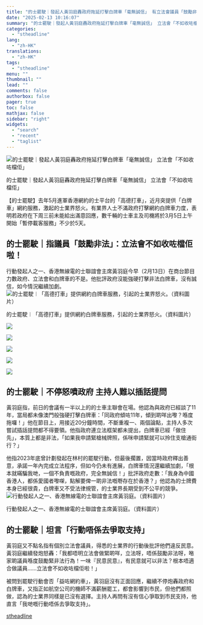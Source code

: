 ```yaml
---
title: "的士罷駛｜發起人黃羽庭轟政府拖延打擊白牌車「毫無誠信」 有立法會議員「鼓勵非法」"
date: "2025-02-13 10:16:07"
summary: "的士罷駛｜發起人黃羽庭轟政府拖延打擊白牌車「毫無誠信」 立法會「不如收咗檔佢」       ..."
categories:
  - "stheadline"
lang:
  - "zh-HK"
translations:
  - "zh-HK"
tags:
  - "stheadline"
menu: ""
thumbnail: ""
lead: ""
comments: false
authorbox: false
pager: true
toc: false
mathjax: false
sidebar: "right"
widgets:
  - "search"
  - "recent"
  - "taglist"
---
```


![的士罷駛｜發起人黃羽庭轟政府拖延打擊白牌車「毫無誠信」 立法會「不如收咗檔佢」](https://image.stheadline.com/f/680p0/0x0/100/none/d5c3d0d1d60ad6f8f2c321352690554b/stheadline/inewsmedia/20250213/_2025021310133079294.jpg)

的士罷駛｜發起人黃羽庭轟政府拖延打擊白牌車「毫無誠信」 立法會「不如收咗檔佢」




【的士罷駛】去年5月進軍香港網約的士平台的「高德打車」，近月突提供「白牌車」網約服務，激起的士業界怒火。有業界人士不滿政府打擊網約白牌車力度，表明若政府在下周三前未能給出滿意回應，數千輛的士車主及司機將於3月5日上午開始「暫停載客服務」不少於5天。

的士罷駛｜指議員「鼓勵非法」：立法會不如收咗檔佢啦！
--------------------------

行動發起人之一、香港無線電的士聯誼會主席黃羽庭今早（2月13日）在商台節目力數政府、立法會和白牌車的不是。他批評政府沒能強硬打擊非法白牌車，沒有誠信，如今情況繼續加劇。
 ![的士罷駛︱「高德打車」提供網約白牌車服務，引起的士業界怒火。（資料圖片）](https://image.hkhl.hk/f/1024p0/0x0/100/none/3b80ad80b5d1989bd15ccac4b9dc0016/2025-02/KakaoTalk_20250212_184614014.jpg)


的士罷駛︱「高德打車」提供網約白牌車服務，引起的士業界怒火。（資料圖片）



 ![](https://image.hkhl.hk/f/1024p0/0x0/100/none/e7544e6d43a9b82c2c6567a9c99409e4/2025-02/KakaoTalk_20250212_184614014_02.jpg)




 ![](https://image.hkhl.hk/f/1024p0/0x0/100/none/d9efa2ea45b41ffd1b4db311c64bf133/2025-02/KakaoTalk_20250212_184614014_05.jpg)




 ![](https://image.hkhl.hk/f/1024p0/0x0/100/none/a82b6d126828484a9612fb46c2de30c4/2025-02/KakaoTalk_20250212_184614014_06.jpg)




 ![](https://image.hkhl.hk/f/1024p0/0x0/100/none/8635f080cf628732fa3e312e233ef827/2025-02/KakaoTalk_20250212_184614014_09.jpg)




 ![](https://image.hkhl.hk/f/1024p0/0x0/100/none/10b1785f02c38f2825865682d8505777/2025-02/KakaoTalk_20250212_193729199_02.jpg)





的士罷駛｜不停怒噴政府 主持人難以插話提問
---------------------

黃羽庭指，前日的會議有一半以上的的士車主聯會在場。他認為與政府已經談了11年，當局都未像澳門般強硬打擊白牌車：「同政府傾咗11年，傾到啲咩出嚟？喺度拖囉！」他在節目上，用接近20分鐘時間，不斷重複一、兩個論點，主持人多次嘗試插話提問都不得要領。他指政府連立法框架都未提出，白牌車已經「做住先」，本質上都是非法，「如果我申請緊槍械牌照，係咪申請緊就可以拎住支槍通街行？」

他指2023年底曾計劃發起在林村的罷駛行動，但最後擱置，因當時政府釋出善意，承諾一年內完成立法程序，但如今仍未有進展，白牌車情況還繼續加劇，「根本就暪騙我哋，一個不負責嘅政府，完全無誠信！」批評政府走數：「我身為中國香港人，都係愛國者嚟㗎，點解要俾一啲非法嘅嘢存在於香港？」他認為的士牌費本身已經很貴，白牌車又不受法律規管，的士業界長期受到不公平的競爭。
 ![行動發起人之一、香港無線電的士聯誼會主席黃羽庭。（資料圖片）](https://image.hkhl.hk/f/1024p0/0x0/100/none/ad925efd54b485d618a22bc7beb5a2da/2025-02/W7.jpg)


行動發起人之一、香港無線電的士聯誼會主席黃羽庭。（資料圖片）




的士罷駛｜坦言「行動唔係去爭取支持」
------------------

黃羽庭又不點名指有個別立法會議員，得悉的士業界的行動後批評他們違反民意。黃羽庭繼續發炮怒轟：「我都唔明立法會做緊啲咩，立法呀，唔係鼓勵非法呀，𠵱家啲議員喺度鼓勵緊非法行為！一味『民意民意』，有民意就可以非法？根本唔適合做議員……立法會不如收咗檔佢啦！」

被問到罷駛行動會否「益咗網約車」，黃羽庭沒有正面回應，繼續不停炮轟政府和白牌車，又指正如航空公司的機師不滿薪酬罷工，都會影響到市民，但他們都照做，認為的士業界同樣是已沒有選擇。主持人再問有沒有信心爭取到市民支持，他直言「我哋嘅行動唔係去爭取支持」。

[stheadline](https://std.stheadline.com/realtime/article/2052490/即時-港聞-的士罷駛-發起人黃羽庭轟政府拖延打擊白牌車-毫無誠信-有立法會議員-鼓勵非法)
